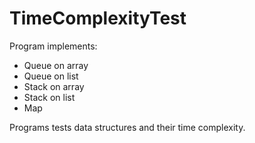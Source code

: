 # TimeComplexityTest
Program implements:
- Queue on array
- Queue on list
- Stack on array
- Stack on list
- Map

Programs tests data structures and their time complexity.
